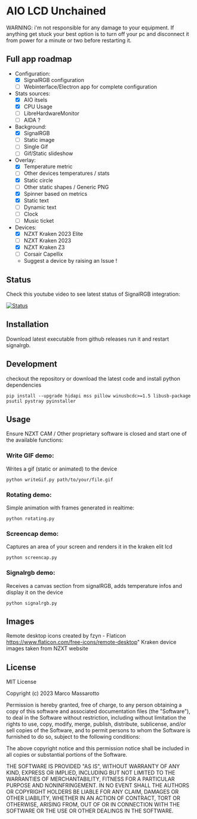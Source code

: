 # AIO LCD Unchained

WARNING: i'm not responsible for any damage to your equipment. If anything get stuck your best option is to turn off your pc and disconnect it from power for a minute or two before restarting it.

## Full app roadmap

- Configuration:
  - [x] SignalRGB configuration
  - [ ] Webinterface/Electron app for complete configuration
- Stats sources:
  - [x] AIO itsels
  - [x] CPU Usage
  - [ ] LibreHardwareMonitor
  - [ ] AIDA ?
- Background:
  - [x] SignalRGB
  - [ ] Static image
  - [ ] Single Gif
  - [ ] Gif/Static slideshow
- Overlay:
  - [x] Temperature metric
  - [ ] Other devices temperatures / stats
  - [x] Static circle
  - [ ] Other static shapes / Generic PNG
  - [x] Spinner based on metrics
  - [x] Static text
  - [ ] Dynamic text
  - [ ] Clock
  - [ ] Music ticket
- Devices:
  - [x] NZXT Kraken 2023 Elite
  - [ ] NZXT Kraken 2023
  - [x] NZXT Kraken Z3
  - [ ] Corsair Capellix
  - Suggest a device by raising an Issue !

## Status

Check this youtube video to see latest status of SignalRGB integration:

[![Status](http://img.youtube.com/vi/-EUDxjzwlcg/0.jpg)](http://www.youtube.com/watch?v=-EUDxjzwlcg 'Kraken Elite SignalRGB')

## Installation

Download latest executable from github releases run it and restart signalrgb.

## Development

checkout the repository or download the latest code and install python dependencies

```
pip install --upgrade hidapi mss pillow winusbcdc>=1.5 libusb-package psutil pystray pyinstaller
```

## Usage

Ensure NZXT CAM / Other proprietary software is closed and start one of the available functions:

### Write GIF demo:

Writes a gif (static or animated) to the device

```
python writeGif.py path/to/your/file.gif
```

### Rotating demo:

Simple animation with frames generated in realtime:

```
python rotating.py
```

### Screencap demo:

Captures an area of your screen and renders it in the kraken elit lcd

```
python screencap.py
```

### Signalrgb demo:

Receives a canvas section from signalRGB, adds temperature infos and display it on the device

```
python signalrgb.py
```

## Images

Remote desktop icons created by fzyn - Flaticon https://www.flaticon.com/free-icons/remote-desktop"
Kraken device images taken from NZXT website

## License

MIT License

Copyright (c) 2023 Marco Massarotto

Permission is hereby granted, free of charge, to any person obtaining a copy
of this software and associated documentation files (the "Software"), to deal
in the Software without restriction, including without limitation the rights
to use, copy, modify, merge, publish, distribute, sublicense, and/or sell
copies of the Software, and to permit persons to whom the Software is
furnished to do so, subject to the following conditions:

The above copyright notice and this permission notice shall be included in all
copies or substantial portions of the Software.

THE SOFTWARE IS PROVIDED "AS IS", WITHOUT WARRANTY OF ANY KIND, EXPRESS OR
IMPLIED, INCLUDING BUT NOT LIMITED TO THE WARRANTIES OF MERCHANTABILITY,
FITNESS FOR A PARTICULAR PURPOSE AND NONINFRINGEMENT. IN NO EVENT SHALL THE
AUTHORS OR COPYRIGHT HOLDERS BE LIABLE FOR ANY CLAIM, DAMAGES OR OTHER
LIABILITY, WHETHER IN AN ACTION OF CONTRACT, TORT OR OTHERWISE, ARISING FROM,
OUT OF OR IN CONNECTION WITH THE SOFTWARE OR THE USE OR OTHER DEALINGS IN THE
SOFTWARE.
